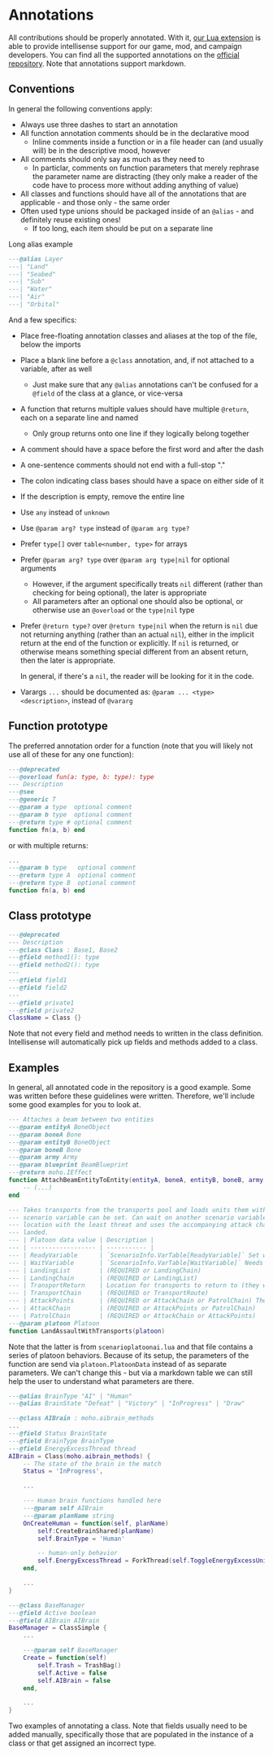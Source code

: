 # Annotations

All contributions should be properly annotated.
With it, [our Lua extension](https://github.com/FAForever/fa-lua-vscode-extension) is able to provide intellisense support for our game, mod, and campaign developers.
You can find all the supported annotations on the [official repository](https://github.com/sumneko/lua-language-server/wiki/EmmyLua-Annotations).
Note that annotations support markdown.

## Conventions

In general the following conventions apply:

- Always use three dashes to start an annotation
- All function annotation comments should be in the declarative mood
    * Inline comments inside a function or in a file header can (and usually will) be in the descriptive mood, however
- All comments should only say as much as they need to
    * In particlar, comments on function parameters that merely rephrase the parameter name are distracting (they only make a reader of the code have to process more without adding anything of value)
- All classes and functions should have all of the annotations that are applicable - and those only - the same order
- Often used type unions should be packaged inside of an `@alias` - and definitely reuse existing ones!
    * If too long, each item should be put on a separate line

Long alias example

```lua
---@alias Layer
---| "Land"
---| "Seabed"
---| "Sub"
---| "Water"
---| "Air"
---| "Orbital"
```

And a few specifics:

- Place free-floating annotation classes and aliases at the top of the file, below the imports
- Place a blank line before a `@class` annotation, and, if not attached to a variable, after as well
    * Just make sure that any `@alias` annotations can't be confused for a `@field` of the class at a glance, or vice-versa 
- A function that returns multiple values should have multiple `@return`, each on a separate line and named
    * Only group returns onto one line if they logically belong together
- A comment should have a space before the first word and after the dash
- A one-sentence comments should not end with a full-stop "."
- The colon indicating class bases should have a space on either side of it
- If the description is empty, remove the entire line
- Use `any` instead of `unknown`
- Use `@param arg? type` instead of `@param arg type?`
- Prefer `type[]` over `table<number, type>` for arrays
- Prefer `@param arg? type` over `@param arg type|nil` for optional arguments
    * However, if the argument specifically treats `nil` different (rather than checking for being optional), the later is appropriate
    * All parameters after an optional one should also be optional, or otherwise use an `@overload` or the `type|nil` type
- Prefer `@return type?` over `@return type|nil` when the return is `nil` due not returning anything (rather than an actual `nil`), either in the implicit return at the end of the function or explicitly.
If `nil` is returned, or otherwise means something special different from an absent return, then the later is appropriate.

    In general, if there's a `nil`, the reader will be looking for it in the code. 
- Varargs `...` should be documented as: `@param ... <type> <description>`, instead of `@vararg`

## Function prototype

The preferred annotation order for a function (note that you will likely not use all of these for any one function):

```lua
---@deprecated
---@overload fun(a: type, b: type): type
--- Description
---@see
---@generic T
---@param a type  optional comment
---@param b type  optional comment
---@return type # optional comment
function fn(a, b) end
```

or with multiple returns:

```lua
...
---@param b type   optional comment
---@return type A  optional comment
---@return type B  optional comment
function fn(a, b) end
```

## Class prototype

```lua
---@deprecated
--- Description
---@class Class : Base1, Base2
---@field method1(): type
---@field method2(): type
---
---@field field1
---@field field2
---
---@field private1
---@field private2
ClassName = Class {}
```

Note that not every field and method needs to written in the class definition.
Intellisense will automatically pick up fields and methods added to a class.

## Examples

In general, all annotated code in the repository is a good example.
Some was written before these guidelines were written.
Therefore, we'll include some good examples for you to look at.

```lua
--- Attaches a beam between two entities
---@param entityA BoneObject
---@param boneA Bone
---@param entityB BoneObject
---@param boneB Bone
---@param army Army
---@param blueprint BeamBlueprint
---@return moho.IEffect
function AttachBeamEntityToEntity(entityA, boneA, entityB, boneB, army, blueprint)
    -- (...)
end
```

```lua
--- Takes transports from the transports pool and loads units them with units. Once ready a
--- scenario variable can be set. Can wait on another scenario variable. Attempts to land at the
--- location with the least threat and uses the accompanying attack chain for the units that have
--- landed.
--- | Platoon data value | Description |
--- | ------------------ | ----------- |
--- | ReadyVariable      | `ScenarioInfo.VarTable[ReadyVariable]` Set when all units are on the transports
--- | WaitVariable       | `ScenarioInfo.VarTable[WaitVariable]` Needs to be set before the transports can leave
--- | LandingList        | (REQUIRED or LandingChain)               
--- | LandingChain       | (REQUIRED or LandingList)
--- | TransportReturn    | Location for transports to return to (they will attack with the land units if this isn't set)
--- | TransportChain     | (REQUIRED or TransportRoute)
--- | AttackPoints       | (REQUIRED or AttackChain or PatrolChain) The platoon attacks the highest threat first
--- | AttackChain        | (REQUIRED or AttackPoints or PatrolChain)
--- | PatrolChain        | (REQUIRED or AttackChain or AttackPoints)
---@param platoon Platoon
function LandAssaultWithTransports(platoon)
```

Note that the latter is from `scenarioplatoonai.lua` and that file contains a series of platoon behaviors.
Because of its setup, the parameters of the function are send via `platoon.PlatoonData` instead of as separate parameters.
We can't change this - but via a markdown table we can still help the user to understand what parameters are there.

```lua
---@alias BrainType "AI" | "Human"
---@alias BrainState "Defeat" | "Victory" | "InProgress" | "Draw"

---@class AIBrain : moho.aibrain_methods
...
---@field Status BrainState
---@field BrainType BrainType
---@field EnergyExcessThread thread
AIBrain = Class(moho.aibrain_methods) {
    -- The state of the brain in the match
    Status = 'InProgress',

    ...

    --- Human brain functions handled here
    ---@param self AIBrain
    ---@param planName string
    OnCreateHuman = function(self, planName)
        self:CreateBrainShared(planName)
        self.BrainType = 'Human'

        -- human-only behavior
        self.EnergyExcessThread = ForkThread(self.ToggleEnergyExcessUnitsThread, self)
    end,

    ...
}
```

```lua
---@class BaseManager
---@field Active boolean
---@field AIBrain AIBrain
BaseManager = ClassSimple {
    ...

    ---@param self BaseManager
    Create = function(self)
        self.Trash = TrashBag()
        self.Active = false
        self.AIBrain = false
    end,

    ...
}
```

Two examples of annotating a class.
Note that fields usually need to be added manually, specifically those that are populated in the instance of a class or that get assigned an incorrect type.
